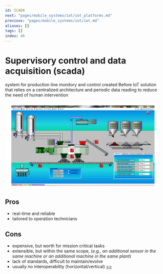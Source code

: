 ```yaml
---
id: SCADA
next: "pages/mobile_systems/iot/iot_platforms.md"
previous: "pages/mobile_systems/iot/iot.md"
aliases: []
tags: []
index: 46
---
```


# Supervisory control and data acquisition (scada)

system for production line monitory and control created Before IoT solution that relies on a centralized architecture and periodic data reading to reduce the need of human intervention

![](assets/mobile_systems/Pasted%20image%2020240611151503.png)

## Pros

- real-time and reliable
- tailored to operation technicians

## Cons

- expensive, but worth for mission critical tasks
- extensible, but within the same scope, (*e.g., an additional sensor in the same machine or an additional machine in the same plant*)
- lack of standards, difficult to maintain/evolve
- usually no interoperability (horizontal/vertical)
[<](pages/mobile_systems/iot/iot.md)[>](pages/mobile_systems/iot/iot_platforms.md)
